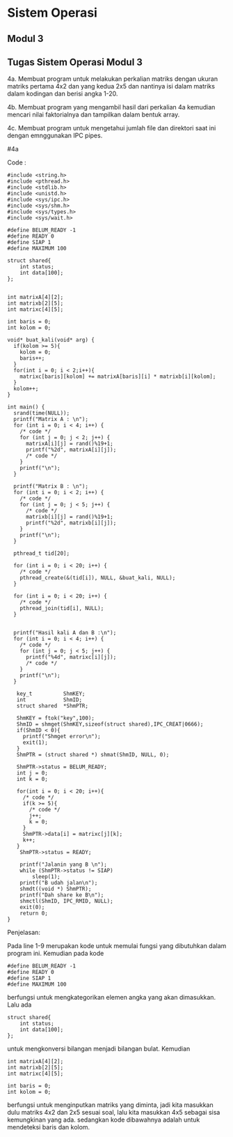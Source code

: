 # Sistem Operasi
## Modul 3
## Tugas Sistem Operasi Modul 3

4a. Membuat program untuk melakukan perkalian matriks dengan ukuran matriks pertama 4x2 dan yang kedua 2x5 dan nantinya isi dalam matriks dalam kodingan dan berisi angka 1-20. 

4b. Membuat program yang mengambil hasil dari perkalian 4a kemudian mencari nilai faktorialnya dan tampilkan dalam bentuk array.

4c. Membuat program untuk mengetahui jumlah file dan direktori saat ini dengan emnggunakan IPC pipes.

#4a

Code : 

```#include <stdio.h>
#include <string.h>
#include <pthread.h>
#include <stdlib.h>
#include <unistd.h>
#include <sys/ipc.h>
#include <sys/shm.h>
#include <sys/types.h>
#include <sys/wait.h>

#define BELUM_READY -1
#define READY 0
#define SIAP 1
#define MAXIMUM 100

struct shared{
    int status;
    int data[100];
};


int matrixA[4][2];
int matrixb[2][5];
int matrixc[4][5];

int baris = 0;
int kolom = 0;

void* buat_kali(void* arg) {
  if(kolom >= 5){
    kolom = 0;
    baris++;
  }
  for(int i = 0; i < 2;i++){
    matrixc[baris][kolom] += matrixA[baris][i] * matrixb[i][kolom];
  }
  kolom++;
}

int main() {
  srand(time(NULL));
  printf("Matrix A : \n");
  for (int i = 0; i < 4; i++) {
    /* code */
    for (int j = 0; j < 2; j++) {
      matrixA[i][j] = rand()%19+1;
      printf("%2d", matrixA[i][j]);
      /* code */
    }
    printf("\n");
  }

  printf("Matrix B : \n");
  for (int i = 0; i < 2; i++) {
    /* code */
    for (int j = 0; j < 5; j++) {
      /* code */
      matrixb[i][j] = rand()%19+1;
      printf("%2d", matrixb[i][j]);
    }
    printf("\n");
  }

  pthread_t tid[20];

  for (int i = 0; i < 20; i++) {
    /* code */
    pthread_create(&(tid[i]), NULL, &buat_kali, NULL);
  }

  for (int i = 0; i < 20; i++) {
    /* code */
    pthread_join(tid[i], NULL);
  }


  printf("Hasil kali A dan B :\n");
  for (int i = 0; i < 4; i++) {
    /* code */
    for (int j = 0; j < 5; j++) {
      printf("%4d", matrixc[i][j]);
      /* code */
    }
    printf("\n");
  }

   key_t          ShmKEY;
   int            ShmID;
   struct shared  *ShmPTR;

   ShmKEY = ftok("key",100);
   ShmID = shmget(ShmKEY,sizeof(struct shared),IPC_CREAT|0666);
   if(ShmID < 0){
     printf("Shmget error\n");
     exit(1);
   }
   ShmPTR = (struct shared *) shmat(ShmID, NULL, 0);

   ShmPTR->status = BELUM_READY;
   int j = 0;
   int k = 0;

   for(int i = 0; i < 20; i++){
     /* code */
     if(k >= 5){
       /* code */
       j++;
       k = 0;
     }
     ShmPTR->data[i] = matrixc[j][k];
     k++;
   }
    ShmPTR->status = READY;

    printf("Jalanin yang B \n");
    while (ShmPTR->status != SIAP)
        sleep(1);
    printf("B udah jalan\n");
    shmdt((void *) ShmPTR);
    printf("Dah share ke B\n");
    shmctl(ShmID, IPC_RMID, NULL);
    exit(0);
    return 0;
}
```

Penjelasan:

Pada line 1-9 merupakan kode untuk memulai fungsi yang dibutuhkan dalam program ini. Kemudian pada kode
```
#define BELUM_READY -1
#define READY 0
#define SIAP 1
#define MAXIMUM 100
```
berfungsi untuk mengkategorikan elemen angka yang akan dimasukkan. Lalu ada
```
struct shared{
    int status;
    int data[100];
};
``` 
untuk mengkonversi bilangan menjadi bilangan bulat. Kemudian

```
int matrixA[4][2];
int matrixb[2][5];
int matrixc[4][5];

int baris = 0;
int kolom = 0;
```
berfungsi untuk menginputkan matriks yang diminta, jadi kita masukkan dulu matriks 4x2 dan 2x5 sesuai soal, lalu kita masukkan 4x5 sebagai sisa kemungkinan yang ada.
sedangkan kode dibawahnya adalah untuk mendeteksi baris dan kolom.














